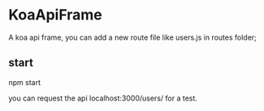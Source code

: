 # KoaApiFrame

A koa api frame, you can add a new route file like users.js in routes folder;

## start 

npm start  

you can request the api localhost:3000/users/ for a test.
